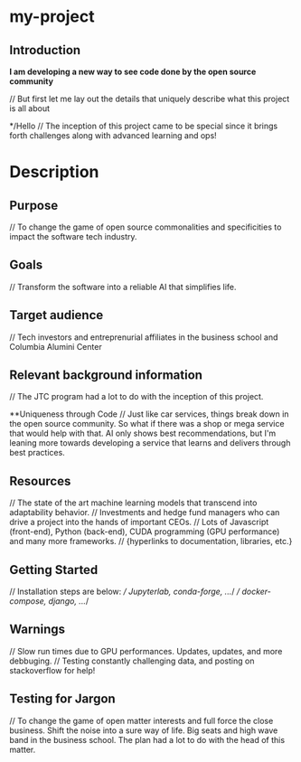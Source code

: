 # my-project

## Introduction

**I am developing a new way to see code done by the open source community**

// But first let me lay out the details that uniquely describe what this project is all about 

 */Hello
// The inception of this project came to be special since it brings forth challenges along with advanced learning and ops! 

# Description

## Purpose
// To change the game of open source commonalities and specificities to impact the software tech industry. 
## Goals
// Transform the software into a reliable AI that simplifies life.
## Target audience
// Tech investors and entreprenurial affiliates in the business school and Columbia Alumini Center
## Relevant background information
// The JTC program had a lot to do with the inception of this project. 

**Uniqueness through Code
// Just like car services, things break down in the open source community. So what if there was a shop or mega service that would help with that. AI only shows best recommendations, but I'm leaning more towards developing a service that learns and delivers through best practices.

## Resources 
// The state of the art machine learning models that transcend into adaptability behavior. 
// Investments and hedge fund managers who can drive a project into the hands of important CEOs.
// Lots of Javascript (front-end), Python (back-end), CUDA programming (GPU performance) and many more frameworks.
// {hyperlinks to documentation, libraries, etc.}
## Getting Started 
// Installation steps are below:
*/ Jupyterlab, conda-forge, ...*/
*/ docker-compose, django, ...*/

## Warnings
// Slow run times due to GPU performances. Updates, updates, and more debbuging.
// Testing constantly challenging data, and posting on stackoverflow for help!

## Testing for Jargon
// To change the game of open matter interests and full force the close business. Shift the noise into a sure way of life. Big seats and high wave band in the business school. The plan had a lot to do with the head of this matter.




